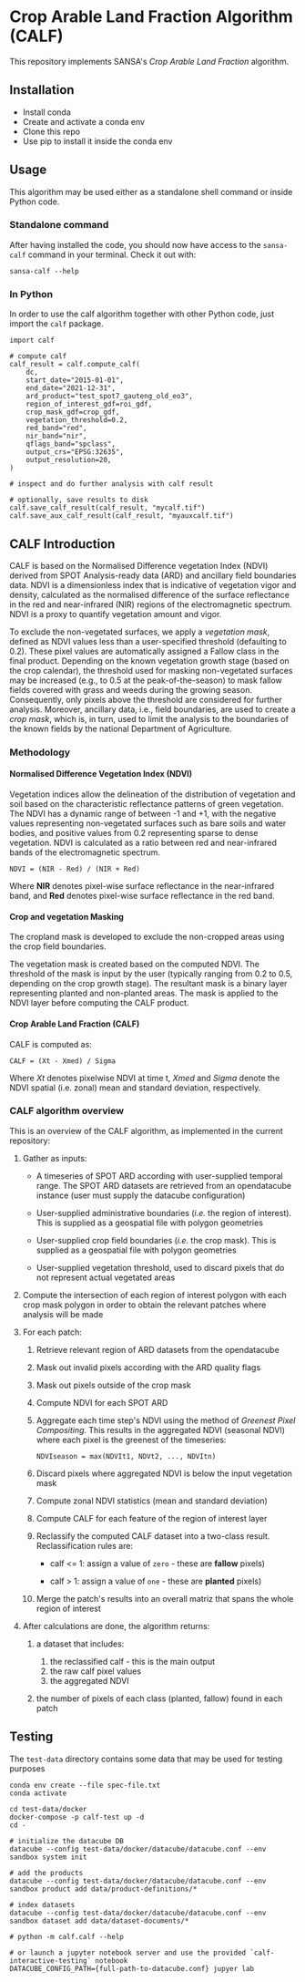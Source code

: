 # Crop Arable Land Fraction Algorithm (CALF)

This repository implements SANSA's _Crop Arable Land Fraction_ algorithm.


## Installation

- Install conda
- Create and activate a conda env
- Clone this repo
- Use pip to install it inside the conda env


## Usage

This algorithm may be used either as a standalone shell command or inside Python code.


### Standalone command

After having installed the code, you should now have access to the `sansa-calf` command
in your terminal. Check it out with:

```
sansa-calf --help
```


### In Python

In order to use the calf algorithm together with other Python code, just import the `calf` package.

```
import calf

# compute calf
calf_result = calf.compute_calf(
    dc, 
    start_date="2015-01-01",
    end_date="2021-12-31",
    ard_product="test_spot7_gauteng_old_eo3",
    region_of_interest_gdf=roi_gdf,
    crop_mask_gdf=crop_gdf,
    vegetation_threshold=0.2,
    red_band="red",
    nir_band="nir",
    qflags_band="spclass",
    output_crs="EPSG:32635",
    output_resolution=20,
)

# inspect and do further analysis with calf result

# optionally, save results to disk
calf.save_calf_result(calf_result, "mycalf.tif")
calf.save_aux_calf_result(calf_result, "myauxcalf.tif")
```


## CALF Introduction

CALF is based on the Normalised Difference vegetation Index (NDVI) derived
from SPOT Analysis-ready data (ARD) and ancillary field boundaries data. NDVI
is a dimensionless index that is indicative of vegetation vigor and density,
calculated as the normalised difference of the surface reflectance in the red
and near-infrared (NIR) regions of the electromagnetic spectrum. NDVI is a
proxy to quantify vegetation amount and vigor.

To exclude the non-vegetated surfaces, we apply a _vegetation mask_, defined
as NDVI values less than a user-specified threshold (defaulting to 0.2). These
pixel values are automatically assigned a Fallow class in the final product.
Depending on the known vegetation growth stage (based on the crop calendar), the
threshold used for masking non-vegetated surfaces may be increased (e.g., to
0.5 at the peak-of-the-season) to mask fallow fields covered with grass and
weeds during the growing season. Consequently, only pixels above the threshold
are considered for further analysis. Moreover, ancillary data, i.e., field
boundaries, are used to create a _crop mask_, which is, in turn, used to
limit the analysis to the boundaries of the known fields by the national
Department of Agriculture.


### Methodology


#### Normalised Difference Vegetation Index (NDVI)

Vegetation indices allow the delineation of the distribution of vegetation and
soil based on the characteristic reflectance patterns of green vegetation.
The NDVI has a dynamic range of between -1 and +1, with the negative values
representing non-vegetated surfaces such as bare soils and water bodies, and
positive values from 0.2 representing sparse to dense vegetation. NDVI is
calculated as a ratio between red and near-infrared bands of the electromagnetic
spectrum.

    NDVI = (NIR - Red) / (NIR + Red)

Where **NIR** denotes pixel-wise surface reflectance in the near-infrared band,
and **Red** denotes pixel-wise surface reflectance in the red band.


#### Crop and vegetation Masking

The cropland mask is developed to exclude the non-cropped areas using the crop
field boundaries.

The vegetation mask is created based on the computed NDVI. The threshold
of the mask is input by the user (typically ranging from 0.2 to 0.5, depending
on the crop growth stage). The resultant mask is a binary layer representing
planted and non-planted areas. The mask is applied to the NDVI layer before
computing the CALF product.


#### Crop Arable Land Fraction (CALF)

CALF is computed as:

    CALF = (Xt - Xmed) / Sigma

Where  _Xt_ denotes pixelwise NDVI at time t, _Xmed_ and _Sigma_ denote the
NDVI spatial (i.e. zonal) mean and standard deviation, respectively.


### CALF algorithm overview

This is an overview of the CALF algorithm, as implemented in the current repository:

1. Gather as inputs:

   - A timeseries of SPOT ARD according with user-supplied temporal range. The SPOT
     ARD datasets are retrieved from an opendatacube instance (user must supply the
     datacube configuration)

   - User-supplied administrative boundaries (_i.e._ the region of interest). This
     is supplied as a geospatial file with polygon geometries

   - User-supplied crop field boundaries (_i.e._ the crop mask). This is supplied
     as a geospatial file with polygon geometries

   - User-supplied vegetation threshold, used to discard pixels that do not represent
     actual vegetated areas

2. Compute the intersection of each region of interest polygon with each crop mask
   polygon in order to obtain the relevant patches where analysis will be made

3. For each patch:

   1. Retrieve relevant region of ARD datasets from the opendatacube

   2. Mask out invalid pixels according with the ARD quality flags

   3. Mask out pixels outside of the crop mask

   4. Compute NDVI for each SPOT ARD

   5. Aggregate each time step's NDVI using the method of _Greenest Pixel Compositing_.
      This results in the aggregated NDVI (seasonal NDVI) where each pixel is the
      greenest of the timeseries:

          NDVIseason = max(NDVIt1, NDVt2, ..., NDVItn)

   6. Discard pixels where aggregated NDVI is below the input vegetation mask

   7. Compute zonal NDVI statistics (mean and standard deviation)

   8. Compute CALF for each feature of the region of interest layer

   9. Reclassify the computed CALF dataset into a two-class result. Reclassification rules are:

      - calf <= 1: assign a value of `zero` - these are **fallow** pixels)

      - calf > 1: assign a value of `one` - these are **planted** pixels)

   10. Merge the patch's results into an overall matriz that spans the whole region of interest

4. After calculations are done, the algorithm returns:

   1. a dataset that includes:

      1. the reclassified calf - this is the main output
      2. the raw calf pixel values
      3. the aggregated NDVI

   2. the number of pixels of each class (planted, fallow) found in each patch


## Testing

The `test-data` directory contains some data that may be used for testing purposes

```
conda env create --file spec-file.txt
conda activate

cd test-data/docker
docker-compose -p calf-test up -d
cd -

# initialize the datacube DB
datacube --config test-data/docker/datacube/datacube.conf --env sandbox system init

# add the products
datacube --config test-data/docker/datacube/datacube.conf --env sandbox product add data/product-definitions/*

# index datasets
datacube --config test-data/docker/datacube/datacube.conf --env sandbox dataset add data/dataset-documents/*

# python -m calf.calf --help

# or launch a jupyter notebook server and use the provided `calf-interactive-testing` notebook
DATACUBE_CONFIG_PATH={full-path-to-datacube.conf} jupyer lab
```